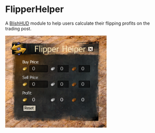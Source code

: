 # FlipperHelper

A [BlishHUD](https://github.com/blish-hud/Blish-HUD) module to help users calculate their flipping profits on the trading post.

![](./NO_PUBLISH/v1.0.0.png)

